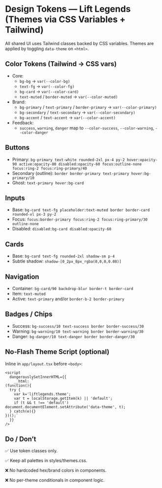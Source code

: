 # Design Tokens — Lift Legends (Themes via CSS Variables + Tailwind)

All shared UI uses Tailwind classes backed by CSS variables. Themes are applied by toggling `data-theme` on `<html>`.

## Color Tokens (Tailwind → CSS vars)
- Core:
  - `bg-bg` → `var(--color-bg)`
  - `text-fg` → `var(--color-fg)`
  - `bg-card` → `var(--color-card)`
  - `text-muted` / `border-muted` → `var(--color-muted)`
- Brand:
  - `bg-primary` / `text-primary` / `border-primary` → `var(--color-primary)`
  - `bg-secondary` / `text-secondary` → `var(--color-secondary)`
  - `bg-accent` / `text-accent` → `var(--color-accent)`
- Feedback:
  - `success`, `warning`, `danger` map to `--color-success`, `--color-warning`, `--color-danger`

## Buttons
- Primary: `bg-primary text-white rounded-2xl px-4 py-2 hover:opacity-90 active:opacity-80 disabled:opacity-60 focus:outline-none focus:ring-2 focus:ring-primary/40`
- Secondary (outline): `border border-primary text-primary hover:bg-primary/10`
- Ghost: `text-primary hover:bg-card`

## Inputs
- Base: `bg-card text-fg placeholder:text-muted border border-card rounded-xl px-3 py-2`
- Focus: `focus:border-primary focus:ring-2 focus:ring-primary/30 outline-none`
- Disabled: `disabled:bg-card disabled:opacity-60`

## Cards
- Base: `bg-card text-fg rounded-2xl shadow-sm p-4`
- Subtle shadow: `shadow-[0_2px_8px_rgba(0,0,0,0.08)]`

## Navigation
- Container: `bg-card/90 backdrop-blur border-t border-card`
- Item: `text-muted`
- Active: `text-primary` and/or `border-b-2 border-primary`

## Badges / Chips
- Success: `bg-success/10 text-success border border-success/30`
- Warning: `bg-warning/10 text-warning border border-warning/30`
- Danger: `bg-danger/10 text-danger border border-danger/30`

## No‑Flash Theme Script (optional)
Inline in `app/layout.tsx` before `<body>`:
```tsx
<script
  dangerouslySetInnerHTML={{
    __html: `
(function(){
  try {
    var k='liftlegends.theme';
    var t = localStorage.getItem(k) || 'default';
    if (t && t !== 'default') document.documentElement.setAttribute('data-theme', t);
  } catch(e){}
})();`
  }}
/>
```

## Do / Don’t

✅ Use token classes only.

✅ Keep all palettes in styles/themes.css.

❌ No hardcoded hex/brand colors in components.

❌ No per-theme conditionals in component logic.
